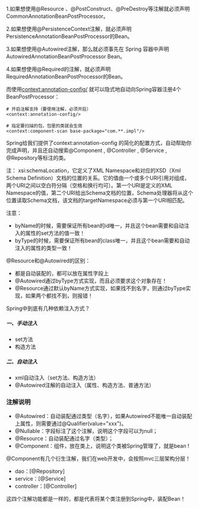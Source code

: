 1.如果想使用@Resource 、@PostConstruct、@PreDestroy等注解就必须声明CommonAnnotationBeanPostProcessor。

2.如果想使用@PersistenceContext注解，就必须声明PersistenceAnnotationBeanPostProcessor的Bean。

3.如果想使用@Autowired注解，那么就必须事先在 Spring 容器中声明 AutowiredAnnotationBeanPostProcessor Bean。

4.如果想使用@Required的注解，就必须声明RequiredAnnotationBeanPostProcessor的Bean。

而使用<context:annotation-config/> 就可以隐式地自动向Spring容器注册4个BeanPostProcessor：
```
# 开启注解支持（要使用注解，必须开启）
<context:annotation-config/>
```
```
# 指定要扫描的包，包里的类就会生效
<context:component-scan base-package="com.**.impl"/> 
```

Spring给我们提供了context:annotation-config 的简化的配置方式，自动帮助你完成声明，并且还自动搜索@Component , @Controller , @Service , @Repository等标注的类。

注：
xsi:schemaLocation，它定义了XML Namespace和对应的XSD（Xml Schema Definition）文档的位置的关系。它的值由一个或多个URI引用对组成，两个URI之间以空白符分隔（空格和换行均可）。第一个URI是定义的XML Namespace的值，第二个URI给出Schema文档的位置，Schema处理器将从这个位置读取Schema文档，该文档的targetNamespace必须与第一个URI相匹配。

注意：
* byName的时候，需要保证所有bean的id唯一，并且这个bean需要和自动注入的属性的set方法的值一致！
* byType的时候，需要保证所有bean的class唯一，并且这个bean需要和自动注入的属性的类型一致！

@Resource和@Autowired的区别：
* 都是自动装配的，都可以放在属性字段上
* @Autowired通过byType方式实现，而且必须要求这个对象存在！
* @Resource通过默认byName方式实现，如果找不到名字，则通过byType实现，如果两个都找不到，则报错！

Spring中到底有几种依赖注入方式？
##### 一、手动注入

* set方法
* 构造方法
##### 二、自动注入
* xml自动注入（set方法、构造方法）
* @Autowired注解的自动注入（属性、构造方法、普通方法）

### 注解说明 
* @Autowired：自动装配通过类型（名字），如果Autowired不能唯一自动装配上属性，则需要通过@Qualifier(value="xxx")。
* @Nullable：字段标注了这个注解，说明这个字段可以为null；
* @Resource：自动装配通过名字（类型）；
* @Component：组件，放在类上，说明这个类被Spring管理了，就是bean ! 
 
@Component有几个衍生注解，我们在web开发中，会按照mvc三层架构分层！
* dao：[@Repository]
* service：[@Service]
* controller：[@Controller]

这四个注解功能都是一样的，都是代表将某个类注册到Spring中，装配Bean！




